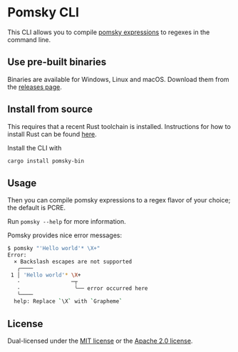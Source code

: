 # Pomsky CLI

This CLI allows you to compile [pomsky expressions](https://pomsky-lang.org/) to regexes in the
command line.

## Use pre-built binaries

Binaries are available for Windows, Linux and macOS. Download them from the
[releases page](https://github.com/pomsky-lang/pomsky/releases).

## Install from source

This requires that a recent Rust toolchain is installed. Instructions for how to install Rust can be
found [here](https://www.rust-lang.org/tools/install).

Install the CLI with

```sh
cargo install pomsky-bin
```

## Usage

Then you can compile pomsky expressions to a regex flavor of your choice; the default is PCRE.

Run `pomsky --help` for more information.

Pomsky provides nice error messages:

```sh
$ pomsky "'Hello world'* \X+"
Error:
  × Backslash escapes are not supported
   ╭────
 1 │ 'Hello world'* \X+
   ·                ─┬
   ·                 ╰── error occurred here
   ╰────
  help: Replace `\X` with `Grapheme`
```

## License

Dual-licensed under the [MIT license](https://opensource.org/licenses/MIT) or the
[Apache 2.0 license](https://opensource.org/licenses/Apache-2.0).
